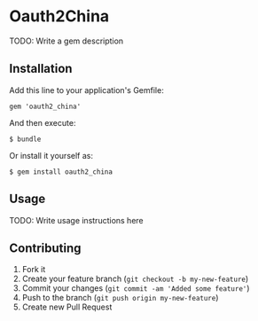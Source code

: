 # Oauth2China

TODO: Write a gem description

## Installation

Add this line to your application's Gemfile:

    gem 'oauth2_china'

And then execute:

    $ bundle

Or install it yourself as:

    $ gem install oauth2_china

## Usage

TODO: Write usage instructions here

## Contributing

1. Fork it
2. Create your feature branch (`git checkout -b my-new-feature`)
3. Commit your changes (`git commit -am 'Added some feature'`)
4. Push to the branch (`git push origin my-new-feature`)
5. Create new Pull Request
